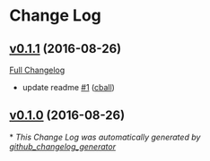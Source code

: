 # Change Log

## [v0.1.1](https://github.com/cball/moment-addon-example/tree/v0.1.1) (2016-08-26)
[Full Changelog](https://github.com/cball/moment-addon-example/compare/v0.1.0...v0.1.1)

- update readme [\#1](https://github.com/cball/moment-addon-example/pull/1) ([cball](https://github.com/cball))

## [v0.1.0](https://github.com/cball/moment-addon-example/tree/v0.1.0) (2016-08-26)


\* *This Change Log was automatically generated by [github_changelog_generator](https://github.com/skywinder/Github-Changelog-Generator)*